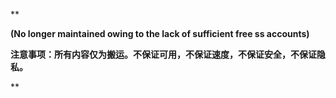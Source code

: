 
**


**(No longer maintained owing to the lack of sufficient free ss accounts)**

**注意事项：所有内容仅为搬运。不保证可用，不保证速度，不保证安全，不保证隐私。**

**

